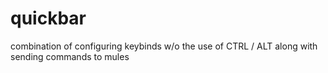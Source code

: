 # quickbar
combination of configuring keybinds w/o the use of CTRL / ALT along with sending commands to mules
